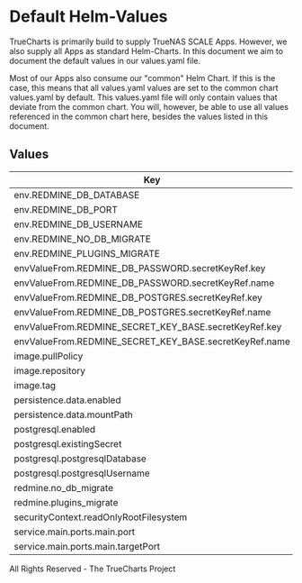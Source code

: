 # Default Helm-Values

TrueCharts is primarily build to supply TrueNAS SCALE Apps.
However, we also supply all Apps as standard Helm-Charts. In this document we aim to document the default values in our values.yaml file.

Most of our Apps also consume our "common" Helm Chart.
If this is the case, this means that all values.yaml values are set to the common chart values.yaml by default. This values.yaml file will only contain values that deviate from the common chart.
You will, however, be able to use all values referenced in the common chart here, besides the values listed in this document.

## Values

| Key | Type | Default | Description |
|-----|------|---------|-------------|
| env.REDMINE_DB_DATABASE | string | `"{{ .Values.postgresql.postgresqlDatabase }}"` |  |
| env.REDMINE_DB_PORT | string | `"5432"` |  |
| env.REDMINE_DB_USERNAME | string | `"{{ .Values.postgresql.postgresqlUsername }}"` |  |
| env.REDMINE_NO_DB_MIGRATE | string | `"{{ ternary \"true\" \"\" .Values.redmine.no_db_migrate }}"` |  |
| env.REDMINE_PLUGINS_MIGRATE | string | `"{{ ternary \"true\" \"\" .Values.redmine.plugins_migrate }}"` |  |
| envValueFrom.REDMINE_DB_PASSWORD.secretKeyRef.key | string | `"postgresql-password"` |  |
| envValueFrom.REDMINE_DB_PASSWORD.secretKeyRef.name | string | `"dbcreds"` |  |
| envValueFrom.REDMINE_DB_POSTGRES.secretKeyRef.key | string | `"plainhost"` |  |
| envValueFrom.REDMINE_DB_POSTGRES.secretKeyRef.name | string | `"dbcreds"` |  |
| envValueFrom.REDMINE_SECRET_KEY_BASE.secretKeyRef.key | string | `"REDMINE_SECRET_KEY_BASE"` |  |
| envValueFrom.REDMINE_SECRET_KEY_BASE.secretKeyRef.name | string | `"redmine-secrets"` |  |
| image.pullPolicy | string | `"IfNotPresent"` |  |
| image.repository | string | `"tccr.io/truecharts/redmine"` |  |
| image.tag | string | `"v5.0.0@sha256:0d559a95f4b73e5bcd9aa9820107255a45bf5628f249c7cf748e903d342c6bc4"` |  |
| persistence.data.enabled | bool | `true` |  |
| persistence.data.mountPath | string | `"/usr/src/redmine/files"` |  |
| postgresql.enabled | bool | `true` |  |
| postgresql.existingSecret | string | `"dbcreds"` |  |
| postgresql.postgresqlDatabase | string | `"redmine"` |  |
| postgresql.postgresqlUsername | string | `"redmine"` |  |
| redmine.no_db_migrate | bool | `false` |  |
| redmine.plugins_migrate | bool | `true` |  |
| securityContext.readOnlyRootFilesystem | bool | `false` |  |
| service.main.ports.main.port | int | `10171` |  |
| service.main.ports.main.targetPort | int | `3000` |  |

All Rights Reserved - The TrueCharts Project
